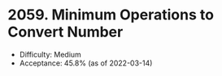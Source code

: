 # 2059. Minimum Operations to Convert Number
- Difficulty: Medium
- Acceptance: 45.8% (as of 2022-03-14)
